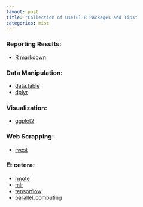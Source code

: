 ```yaml
---
layout: post
title: "Collection of Useful R Packages and Tips"
categories: misc
---
```


### Reporting Results:
* <a href="https://www.rstudio.com/wp-content/uploads/2016/03/rmarkdown-cheatsheet-2.0.pdf"> R markdown </a>

### Data Manipulation:
* <a href="https://s3.amazonaws.com/assets.datacamp.com/img/blog/data+table+cheat+sheet.pdf"> data.table </a>
* <a href="https://www.rstudio.com/wp-content/uploads/2015/02/data-wrangling-cheatsheet.pdf"> dplyr </a>

### Visualization:
* <a href="https://www.rstudio.com/wp-content/uploads/2015/03/ggplot2-cheatsheet.pdf"> ggplot2 </a>

### Web Scrapping:
* <a href="https://cran.r-project.org/web/packages/rvest/rvest.pdf"> rvest </a>

### Et cetera:
* <a href="http://ryanhafen.com/blog/rmote"> rmote </a>
* <a href="https://cran.r-project.org/web/packages/mlr/vignettes/mlr.html"> mlr </a>
* <a href="https://tensorflow.rstudio.com/"> tensorflow </a>
* <a href="https://www.r-bloggers.com/r-with-parallel-computing-from-user-perspectives/"> parallel_computing </a>
